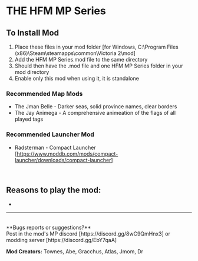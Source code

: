 # THE HFM MP Series


## To Install Mod
1. Place these files in your mod folder [for Windows, C:\Program Files (x86)\Steam\steamapps\common\Victoria 2\mod] 
2. Add the HFM MP Series.mod file to the same directory
3. Should then have the .mod file and one HFM MP Series folder in your mod directory
4. Enable only this mod when using it, it is standalone

### Recommended Map Mods
- The Jman Belle - Darker seas, solid province names, clear borders
- The Jay Animega - A comprehensive animeation of the flags of all played tags

### Recommended Launcher Mod
- Radsterman - Compact Launcher [https://www.moddb.com/mods/compact-launcher/downloads/compact-launcher]
<br/>

## Reasons to play the mod:
-

---
<br/>
**Bugs reports or suggestions?**<br/>
Post in the mod's MP discord [https://discord.gg/8wC9QmHnx3] or modding server [https://discord.gg/EbY7qaA]

**Mod Creators:** Townes, Abe, Gracchus, Atlas, Jmom, Dr